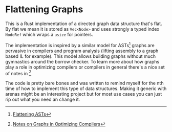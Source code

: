 # Flattening Graphs

This is a Rust implementation of a directed graph data structure that's flat.
By flat we mean it is stored as `Vec<Node>` and uses strongly a typed index
`NodeRef` which wraps a `usize` for pointers.

The implementation is inspired by a similar model for ASTs[^1] graphs are
pervasive in compilers and program analysis (lifting assembly to a graph based
IL for example). This model allows building graphs without much gymnastics around
the borrow checker. To learn more about how graphs play a role in optimizing
compilers or compilers in general there's a nice set of notes in [^2]

The code is pretty bare bones and was written to remind myself for the nth time
of how to implement this type of data structures. Making it generic with arenas
might be an interesting project but for most use cases you can just rip out what
you need an change it.

[^1]: [Flattening ASTs](https://www.cs.cornell.edu/~asampson/blog/flattening.html)

[^2]: [Notes on Graphs in Optimizing Compilers](https://www.cs.umb.edu/~offner/files/flow_graph.pdf)
